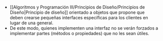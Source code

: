 - [[Algoritmos y Programación III/Principios de Diseño/Principios de Diseño|Principio de diseño]] orientado a objetos que propone que deben crearse pequeñas interfaces específicas para los clientes en lugar de una general. 
- De este modo, quienes implementen una interfaz no se verán forzados a implementar partes (métodos o propiedades) que no les sean útiles.